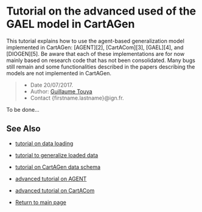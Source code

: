# Tutorial on the advanced used of the GAEL model in CartAGen
This tutorial explains how to use the agent-based generalization model implemented in CartAGen: [AGENT][2], [CartACom][3], [GAEL][4], and [DIOGEN][5]. Be aware that each of these implementations are for now mainly based on research code that has not been consolidated. Many bugs still remain and some functionalities described in the papers describing the models are not implemented in CartAGen.

> - Date 20/07/2017.
> - Author: [Guillaume Touya][1]
> - Contact {firstname.lastname}@ign.fr.



To be done...


See Also
-------------
- [tutorial on data loading][8]
- [tutorial to generalize loaded data][9]
- [tutorial on CartAGen data schema][7]
- [advanced tutorial on AGENT][10]
- [advanced tutorial on CartACom][11]

- [Return to main page][6]


[1]: http://www.tandfonline.com/doi/abs/10.1080/13658810410001672881
[6]: https://ignf.github.io/CartAGen
[7]: /tuto_agents.md
[8]: /tuto_import_data.md
[9]: /tuto_schema.md
[10]: /AGENT_advanced_tutorial.md
[11]: /CartACom_advanced_tutorial.md
